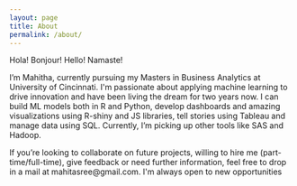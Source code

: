 ```yaml
---
layout: page
title: About
permalink: /about/
---
```


<p>Hola! Bonjour! Hello! Namaste!</p>
<p>I’m Mahitha, currently pursuing my Masters in Business Analytics at University of Cincinnati.
I'm passionate about applying machine learning to drive innovation and have been living the dream for two years now. I can build ML models both in R and Python, develop dashboards and amazing visualizations using R-shiny and JS libraries, tell stories using Tableau and manage data using SQL. Currently, I’m picking up other tools like SAS and Hadoop.</p>

<p>If you’re looking to collaborate on future projects, willing to hire me (part-time/full-time), give feedback or need further information, feel free to drop in a mail at mahitasree@gmail.com. I'm always open to new opportunities</p>
